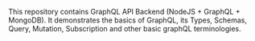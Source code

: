This repository contains GraphQL API Backend (NodeJS + GraphQL + MongoDB).
It demonstrates the basics of GraphQL, its Types, Schemas, Query, Mutation, Subscription and other basic graphQL terminologies. 
